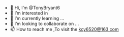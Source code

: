 - 👋 Hi, I’m @TonyBryant6
- 👀 I’m interested in 
- 🌱 I’m currently learning ...
- 💞️ I’m looking to collaborate on ...
- 📫 How to reach me ,To visit the kcy6520@163.com

<!---
TonyBryant6/TonyBryant6 is a ✨ special ✨ repository because its `README.md` (this file) appears on your GitHub profile.
You can click the Preview link to take a look at your changes.
--->

